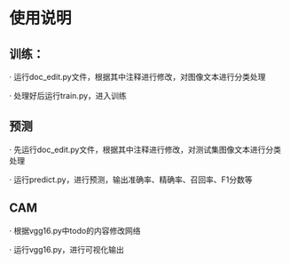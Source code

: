 # 使用说明

## 训练：

· 运行doc_edit.py文件，根据其中注释进行修改，对图像文本进行分类处理

· 处理好后运行train.py，进入训练

## 预测

· 先运行doc_edit.py文件，根据其中注释进行修改，对测试集图像文本进行分类处理

· 运行predict.py，进行预测，输出准确率、精确率、召回率、F1分数等

## CAM

· 根据vgg16.py中todo的内容修改网络

· 运行vgg16.py，进行可视化输出
